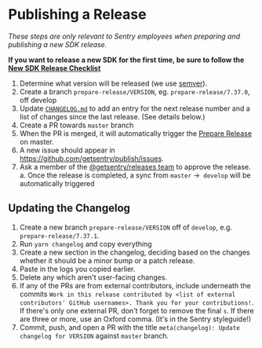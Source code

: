 # Publishing a Release

_These steps are only relevant to Sentry employees when preparing and publishing a new SDK release._

**If you want to release a new SDK for the first time, be sure to follow the
[New SDK Release Checklist](./new-sdk-release-checklist.md)**

1. Determine what version will be released (we use [semver](https://semver.org)).
2. Create a branch `prepare-release/VERSION`, eg. `prepare-release/7.37.0`, off develop
3. Update [`CHANGELOG.md`](https://github.com/getsentry/sentry-javascript/edit/master/CHANGELOG.md) to add an entry for
   the next release number and a list of changes since the last release. (See details below.)
4. Create a PR towards `master` branch
5. When the PR is merged, it will automatically trigger the
   [Prepare Release](https://github.com/getsentry/sentry-javascript/actions/workflows/release.yml) on master.
6. A new issue should appear in https://github.com/getsentry/publish/issues.
7. Ask a member of the [@getsentry/releases team](https://github.com/orgs/getsentry/teams/releases/members) to approve
   the release. a. Once the release is completed, a sync from `master` ->` develop` will be automatically triggered

## Updating the Changelog

1. Create a new branch `prepare-release/VERSION` off of `develop`, e.g. `prepare-release/7.37.1`.
2. Run `yarn changelog` and copy everything
3. Create a new section in the changelog, deciding based on the changes whether it should be a minor bump or a patch
   release.
4. Paste in the logs you copied earlier.
5. Delete any which aren't user-facing changes.
6. If any of the PRs are from external contributors, include underneath the commits
   `Work in this release contributed by <list of external contributors' GitHub usernames>. Thank you for your contributions!`.
   If there's only one external PR, don't forget to remove the final `s`. If there are three or more, use an Oxford
   comma. (It's in the Sentry styleguide!)
7. Commit, push, and open a PR with the title `meta(changelog): Update changelog for VERSION` against `master` branch.
